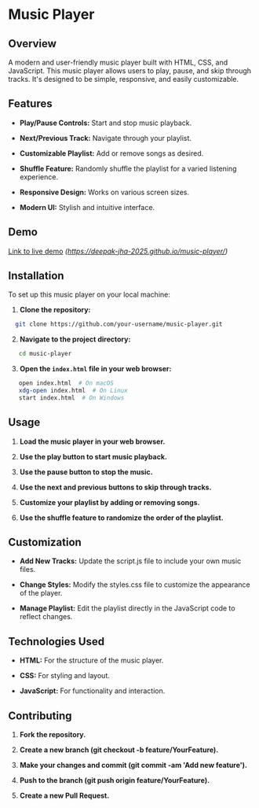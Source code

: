 Music Player
============

Overview
--------

A modern and user-friendly music player built with HTML, CSS, and JavaScript. This music player allows users to play, pause, and skip through tracks. It's designed to be simple, responsive, and easily customizable.

Features
--------

*   **Play/Pause Controls:** Start and stop music playback.
    
*   **Next/Previous Track:** Navigate through your playlist.
    
*   **Customizable Playlist:** Add or remove songs as desired.
    
*   **Shuffle Feature:** Randomly shuffle the playlist for a varied listening experience.
    
*   **Responsive Design:** Works on various screen sizes.
    
*   **Modern UI:** Stylish and intuitive interface.
    

Demo
----

[Link to live demo](#) _(https://deepak-jha-2025.github.io/music-player/)_

Installation
------------

To set up this music player on your local machine:

1. **Clone the repository:**
 ```bash
   git clone https://github.com/your-username/music-player.git
```

2. **Navigate to the project directory:**
 ```bash
    cd music-player
```

3. **Open the `index.html` file in your web browser:**
 ```bash
    open index.html  # On macOS
    xdg-open index.html  # On Linux
    start index.html  # On Windows

```

    

Usage
-----

1.  **Load the music player in your web browser.**
    
2.  **Use the play button to start music playback.**
    
3.  **Use the pause button to stop the music.**
    
4.  **Use the next and previous buttons to skip through tracks.**
    
5.  **Customize your playlist by adding or removing songs.**
    
6.  **Use the shuffle feature to randomize the order of the playlist.**
    

Customization
-------------

*   **Add New Tracks:** Update the script.js file to include your own music files.
    
*   **Change Styles:** Modify the styles.css file to customize the appearance of the player.
    
*   **Manage Playlist:** Edit the playlist directly in the JavaScript code to reflect changes.
    

Technologies Used
-----------------

*   **HTML:** For the structure of the music player.
    
*   **CSS:** For styling and layout.
    
*   **JavaScript:** For functionality and interaction.
    

Contributing
------------

1.  **Fork the repository.**
    
2.  **Create a new branch (git checkout -b feature/YourFeature).**
    
3.  **Make your changes and commit (git commit -am 'Add new feature').**
    
4.  **Push to the branch (git push origin feature/YourFeature).**
    
5.  **Create a new Pull Request.**
